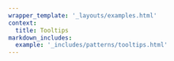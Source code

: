 ```yaml
---
wrapper_template: '_layouts/examples.html'
context:
  title: Tooltips
markdown_includes:
  example: '_includes/patterns/tooltips.html'
---
```


